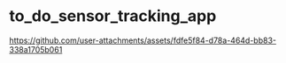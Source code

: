 # to_do_sensor_tracking_app



https://github.com/user-attachments/assets/fdfe5f84-d78a-464d-bb83-338a1705b061
